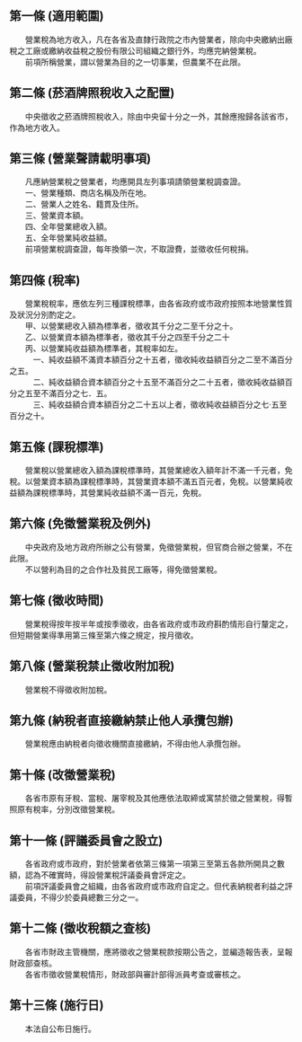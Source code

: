 第一條 (適用範圍)
-----------------
　　營業稅為地方收入，凡在各省及直隸行政院之市內營業者，除向中央繳納出廠稅之工廠或繳納收益稅之股份有限公司組織之銀行外，均應完納營業稅。  
　　前項所稱營業，謂以營業為目的之一切事業，但農業不在此限。  


第二條 (菸酒牌照稅收入之配置)
-----------------------------
　　中央徵收之菸酒牌照稅收入，除由中央留十分之一外，其餘應撥歸各該省市，作為地方收入。  


第三條 (營業聲請載明事項)
-------------------------
　　凡應納營業稅之營業者，均應開具左列事項請領營業稅調查證。  
　　一、營業種類、商店名稱及所在地。  
　　二、營業人之姓名、籍貫及住所。  
　　三、營業資本額。  
　　四、全年營業總收入額。  
　　五、全年營業純收益額。  
　　前項營業稅調查證，每年換領一次，不取證費，並徵收任何稅捐。  


第四條 (稅率)
-------------
　　營業稅稅率，應依左列三種課稅標準，由各省政府或市政府按照本地營業性質及狀況分別酌定之。  
　　甲、以營業總收入額為標準者，徵收其千分之二至千分之十。  
　　乙、以營業資本額為標準者，徵收其千分之四至千分之二十  
　　丙、以營業純收益額為標準者，其稅率如左。  
　　　一、純收益額不滿資本額百分之十五者，徵收純收益額百分之二至不滿百分之五。  
　　　二、純收益額合資本額百分之十五至不滿百分之二十五者，徵收純收益額百分之五至不滿百分之七．五。  
　　　三、純收益額合資本額百分之二十五以上者，徵收純收益額百分之七·五至百分之十。  


第五條 (課稅標準)
-----------------
　　營業稅以營業總收入額為課稅標準時，其營業總收入額年計不滿一千元者，免稅。以營業資本額為課稅標準時，其營業資本額不滿五百元者，免稅。以營業純收益額為課稅標準時，其營業純收益額不滿一百元，免稅。  


第六條 (免徵營業稅及例外)
-------------------------
　　中央政府及地方政府所辦之公有營業，免徵營業稅，但官商合辦之營業，不在此限。  
　　不以營利為目的之合作社及貧民工廠等，得免徵營業稅。  


第七條 (徵收時間)
-----------------
　　營業稅得按年按半年或按季徵收，由各省政府或市政府斟酌情形自行釐定之，但短期營業得準用第三條至第六條之規定，按月徵收。  


第八條 (營業稅禁止徵收附加稅)
-----------------------------
　　營業稅不得徵收附加稅。  


第九條 (納稅者直接繳納禁止他人承攬包辦)
---------------------------------------
　　營業稅應由納稅者向徵收機關直接繳納，不得由他人承攬包辦。  


第十條 (改徵營業稅)
-------------------
　　各省市原有牙稅、當稅、屠宰稅及其他應依法取締或寓禁於徵之營業稅，得暫照原有稅率，分別改徵營業稅。  


第十一條 (評議委員會之設立)
---------------------------
　　各省政府或市政府，對於營業者依第三條第一項第三至第五各款所開具之數額，認為不確實時，得設營業稅評議委員會評定之。  
　　前項評議委員會之組織，由各省政府或市政府自定之。但代表納稅者利益之評議委員，不得少於委員總數三分之一。  


第十二條 (徵收稅額之查核)
-------------------------
　　各省市財政主管機關，應將徵收之營業稅款按期公告之，並編造報告表，呈報財政部查核。  
　　各省市徵收營業稅情形，財政部與審計部得派員考查或審核之。  


第十三條 (施行日)
-----------------
　　本法自公布日施行。